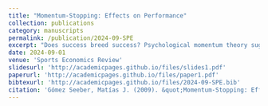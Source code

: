 ```yaml
---
title: "Momentum-Stopping: Effects on Performance"
collection: publications
category: manuscripts
permalink: /publication/2024-09-SPE
excerpt: "Does success breed success? Psychological momentum theory suggests that past achievements might influence future performance. However, distinguishing between psychological and strategic momentum — where a player's effort shifts based on relative position — is challenging. In this paper, using a novel dataset from professional Counter-Strike: Global Offensive matches, I focus on technical timeouts. These timeouts don't affect player position but may disrupt psychological momentum. I find that a winning [losing] team with significant momentum sees a 13 [11.7] percentage points increased chance of losing [winning] the following round after calling for such a timeout. This shows that psychological momentum significantly affects performance and that timeouts can reset the momentum."
date: 2024-09-01
venue: 'Sports Economics Review'
slidesurl: 'http://academicpages.github.io/files/slides1.pdf'
paperurl: 'http://academicpages.github.io/files/paper1.pdf'
bibtexurl: 'http://academicpages.github.io/files/2024-09-SPE.bib'
citation: 'Gómez Seeber, Matías J. (2009). &quot;Momentum-Stopping: Effects on Performance.&quot; <i>Sports Economics Review</i>. 7.'
---
```


